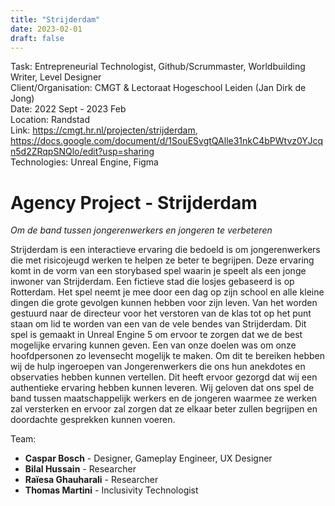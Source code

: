 ```yaml
---
title: "Strijderdam"
date: 2023-02-01
draft: false
---
```

Task: Entrepreneurial Technologist, Github/Scrummaster, Worldbuilding Writer, Level Designer     
Client/Organisation: CMGT & Lectoraat Hogeschool Leiden (Jan Dirk de Jong)    
Date: 2022 Sept - 2023 Feb  
Location: Randstad  
Link: https://cmgt.hr.nl/projecten/strijderdam, https://docs.google.com/document/d/1SouESvgtQAlle31nkC4bPWtvz0YJcqn5d2ZRqpSNQlo/edit?usp=sharing  
Technologies: Unreal Engine, Figma

# Agency Project - Strijderdam
*Om de band tussen jongerenwerkers en jongeren te verbeteren*

Strijderdam is een interactieve ervaring die bedoeld is om jongerenwerkers die met risicojeugd werken te helpen ze beter te begrijpen. Deze ervaring komt in de vorm van een storybased spel waarin je speelt als een jonge inwoner van Strijderdam. Een fictieve stad die losjes gebaseerd is op Rotterdam. Het spel neemt je mee door een dag op zijn school en alle kleine dingen die grote gevolgen kunnen hebben voor zijn leven. Van het worden gestuurd naar de directeur voor het verstoren van de klas tot op het punt staan om lid te worden van een van de vele bendes van Strijderdam. Dit spel is gemaakt in Unreal Engine 5 om ervoor te zorgen dat we de best mogelijke ervaring kunnen geven. Een van onze doelen was om onze hoofdpersonen zo levensecht mogelijk te maken. Om dit te bereiken hebben wij de hulp ingeroepen van Jongerenwerkers die ons hun anekdotes en observaties hebben kunnen vertellen. Dit heeft ervoor gezorgd dat wij een authentieke ervaring hebben kunnen leveren. Wij geloven dat ons spel de band tussen maatschappelijk werkers en de jongeren waarmee ze werken zal versterken en ervoor zal zorgen dat ze elkaar beter zullen begrijpen en doordachte gesprekken kunnen voeren.

Team:  
- **Caspar Bosch** - Designer, Gameplay Engineer, UX Designer
- **Bilal Hussain** - Researcher
- **Raïesa Ghauharali** - Researcher
- **Thomas Martini** - Inclusivity Technologist